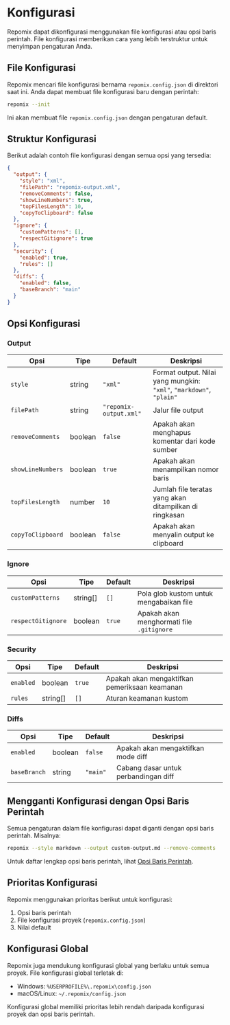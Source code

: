 # Konfigurasi


Repomix dapat dikonfigurasi menggunakan file konfigurasi atau opsi baris perintah. File konfigurasi memberikan cara yang lebih terstruktur untuk menyimpan pengaturan Anda.

## File Konfigurasi

Repomix mencari file konfigurasi bernama `repomix.config.json` di direktori saat ini. Anda dapat membuat file konfigurasi baru dengan perintah:

```bash
repomix --init
```

Ini akan membuat file `repomix.config.json` dengan pengaturan default.

## Struktur Konfigurasi

Berikut adalah contoh file konfigurasi dengan semua opsi yang tersedia:

```json
{
  "output": {
    "style": "xml",
    "filePath": "repomix-output.xml",
    "removeComments": false,
    "showLineNumbers": true,
    "topFilesLength": 10,
    "copyToClipboard": false
  },
  "ignore": {
    "customPatterns": [],
    "respectGitignore": true
  },
  "security": {
    "enabled": true,
    "rules": []
  },
  "diffs": {
    "enabled": false,
    "baseBranch": "main"
  }
}
```

## Opsi Konfigurasi

### Output

| Opsi | Tipe | Default | Deskripsi |
|------|------|---------|-----------|
| `style` | string | `"xml"` | Format output. Nilai yang mungkin: `"xml"`, `"markdown"`, `"plain"` |
| `filePath` | string | `"repomix-output.xml"` | Jalur file output |
| `removeComments` | boolean | `false` | Apakah akan menghapus komentar dari kode sumber |
| `showLineNumbers` | boolean | `true` | Apakah akan menampilkan nomor baris |
| `topFilesLength` | number | `10` | Jumlah file teratas yang akan ditampilkan di ringkasan |
| `copyToClipboard` | boolean | `false` | Apakah akan menyalin output ke clipboard |

### Ignore

| Opsi | Tipe | Default | Deskripsi |
|------|------|---------|-----------|
| `customPatterns` | string[] | `[]` | Pola glob kustom untuk mengabaikan file |
| `respectGitignore` | boolean | `true` | Apakah akan menghormati file `.gitignore` |

### Security

| Opsi | Tipe | Default | Deskripsi |
|------|------|---------|-----------|
| `enabled` | boolean | `true` | Apakah akan mengaktifkan pemeriksaan keamanan |
| `rules` | string[] | `[]` | Aturan keamanan kustom |

### Diffs

| Opsi | Tipe | Default | Deskripsi |
|------|------|---------|-----------|
| `enabled` | boolean | `false` | Apakah akan mengaktifkan mode diff |
| `baseBranch` | string | `"main"` | Cabang dasar untuk perbandingan diff |

## Mengganti Konfigurasi dengan Opsi Baris Perintah

Semua pengaturan dalam file konfigurasi dapat diganti dengan opsi baris perintah. Misalnya:

```bash
repomix --style markdown --output custom-output.md --remove-comments
```

Untuk daftar lengkap opsi baris perintah, lihat [Opsi Baris Perintah](command-line-options.md).

## Prioritas Konfigurasi

Repomix menggunakan prioritas berikut untuk konfigurasi:

1. Opsi baris perintah
2. File konfigurasi proyek (`repomix.config.json`)
3. Nilai default

## Konfigurasi Global

Repomix juga mendukung konfigurasi global yang berlaku untuk semua proyek. File konfigurasi global terletak di:

- Windows: `%USERPROFILE%\.repomix\config.json`
- macOS/Linux: `~/.repomix/config.json`

Konfigurasi global memiliki prioritas lebih rendah daripada konfigurasi proyek dan opsi baris perintah.
